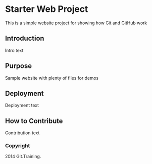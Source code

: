 # Starter Web Project

This is a simple website project for showing how Git and GitHub work

## Introduction

Intro text

## Purpose

Sample website with plenty of files for demos

## Deployment

Deployment text

## How to Contribute

Contribution text

### Copyright

2014 Git.Training.